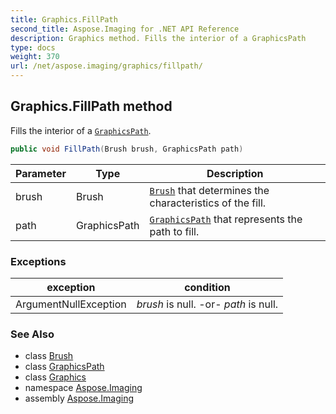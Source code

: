 ```yaml
---
title: Graphics.FillPath
second_title: Aspose.Imaging for .NET API Reference
description: Graphics method. Fills the interior of a GraphicsPath
type: docs
weight: 370
url: /net/aspose.imaging/graphics/fillpath/
---
```

## Graphics.FillPath method

Fills the interior of a [`GraphicsPath`](../../graphicspath/).

```csharp
public void FillPath(Brush brush, GraphicsPath path)
```

| Parameter | Type | Description |
| --- | --- | --- |
| brush | Brush | [`Brush`](../../brush/) that determines the characteristics of the fill. |
| path | GraphicsPath | [`GraphicsPath`](../../graphicspath/) that represents the path to fill. |

### Exceptions

| exception | condition |
| --- | --- |
| ArgumentNullException | *brush* is null. -or- *path* is null. |

### See Also

* class [Brush](../../brush/)
* class [GraphicsPath](../../graphicspath/)
* class [Graphics](../)
* namespace [Aspose.Imaging](../../graphics/)
* assembly [Aspose.Imaging](../../../)


